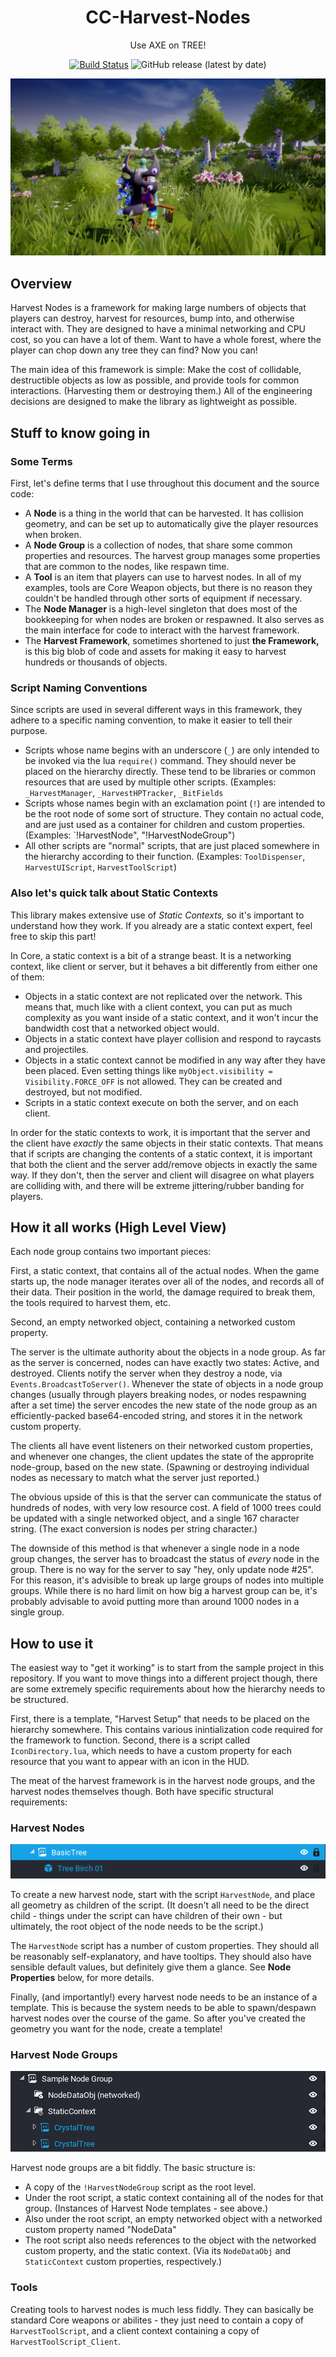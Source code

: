 <div align="center">

# CC-Harvest-Nodes

Use AXE on TREE!

[![Build Status](https://github.com/Core-Team-META/CC-Harvest-Nodes/workflows/CI/badge.svg)](https://github.com/Core-Team-META/CC-Harvest-Nodes/actions/workflows/ci.yml?query=workflow%3ACI%29)
![GitHub release (latest by date)](https://img.shields.io/github/v/release/Core-Team-META/CC-Harvest-Nodes?style=plastic)

![TitleCard](/ReadmeImages/Header.png)

</div>



## Overview

Harvest Nodes is a framework for making large numbers of objects that players can destroy, harvest for resources, bump into, and otherwise interact with.  They are designed to have a minimal networking and CPU cost, so you can have a lot of them.  Want to have a whole forest, where the player can chop down any tree they can find?  Now you can!

The main idea of this framework is simple:  Make the cost of collidable, destructible objects as low as possible, and provide tools for common interactions.  (Harvesting them or destroying them.)  All of the engineering decisions are designed to make the library as lightweight as possible.

## Stuff to know going in

### Some Terms

First, let's define terms that I use throughout this document and the source code:

* A **Node** is a thing in the world that can be harvested.  It has collision geometry, and can be set up to automatically give the player resources when broken.
* A **Node Group** is a collection of nodes, that share some common properties and resources.  The harvest group manages some properties that are common to the nodes, like respawn time.
* A **Tool** is an item that players can use to harvest nodes.  In all of my examples, tools are Core Weapon objects, but there is no reason they couldn't be handled through other sorts of equipment if necessary.
* The **Node Manager** is a high-level singleton that does most of the bookkeeping for when nodes are broken or respawned.  It also serves as the main interface for code to interact with the harvest framework.
* The **Harvest Framework**, sometimes shortened to just **the Framework,** is this big blob of code and assets for making it easy to harvest hundreds or thousands of objects.

### Script Naming Conventions

Since scripts are used in several different ways in this framework, they adhere to a specific naming convention, to make it easier to tell their purpose.

* Scripts whose name begins with an underscore (`_`) are only intended to be invoked via the lua `require()` command.  They should never be placed on the hierarchy directly.  These tend to be libraries or common resources that are used by multiple other scripts.  (Examples:  `_HarvestManager`, `_HarvestHPTracker`, `_BitFields`
* Scripts whose names begin with an exclamation point (`!`) are intended to be the root node of some sort of structure.  They contain no actual code, and are just used as a container for children and custom properties.  (Examples: `!HarvestNode", "!HarvestNodeGroup")
* All other scripts are "normal" scripts, that are just placed somewhere in the hierarchy according to their function.  (Examples: `ToolDispenser`, `HarvestUIScript`, `HarvestToolScript`)


### Also let's quick talk about Static Contexts

This library makes extensive use of *Static Contexts,* so it's important to understand how they work.  If you already are a static context expert, feel free to skip this part!

In Core, a static context is a bit of a strange beast.  It is a networking context, like client or server, but it behaves a bit differently from either one of them:

* Objects in a static context are not replicated over the network.  This means that, much like with a client context, you can put as much complexity as you want inside of a static context, and it won't incur the bandwidth cost that a networked object would.
* Objects in a static context have player collision and respond to raycasts and projectiles.
* Objects in a static context cannot be modified in any way after they have been placed.  Even setting things like `myObject.visibility = Visibility.FORCE_OFF` is not allowed.  They can be created and destroyed, but not modified.
* Scripts in a static context execute on both the server, and on each client.

In order for the static contexts to work, it is important that the server and the client have *exactly* the same objects in their static contexts.  That means that if scripts are changing the contents of a static context, it is important that both the client and the server add/remove objects in exactly the same way.  If they don't, then the server and client will disagree on what players are colliding with, and there will be extreme jittering/rubber banding for players.

## How it all works (High Level View)

Each node group contains two important pieces:

First, a static context, that contains all of the actual nodes.  When the game starts up, the node manager iterates over all of the nodes, and records all of their data.  Their position in the world, the damage required to break them, the tools required to harvest them, etc.

Second, an empty networked object, containing a networked custom property.

The server is the ultimate authority about the objects in a node group.  As far as the server is concerned, nodes can have exactly two states:  Active, and destroyed.  Clients notify the server when they destroy a node, via `Events.BroadcastToServer()`.  Whenever the state of objects in a node group changes (usually through players breaking nodes, or nodes respawning after a set time) the server encodes the new state of the node group as an efficiently-packed base64-encoded string, and stores it in the network custom property.

The clients all have event listeners on their networked custom properties, and whenever one changes, the client updates the state of the approprite node-group, based on the new state.  (Spawning or destroying individual nodes as necessary to match what the server just reported.)

The obvious upside of this is that the server can communicate the status of hundreds of nodes, with very low resource cost.  A field of 1000 trees could be updated with a single networked object, and a single 167 character string.  (The exact conversion is nodes per string character.)

The downside of this method is that whenever a single node in a node group changes, the server has to broadcast the status of *every* node in the group.  There is no way for the server to say "hey, only update node #25".  For this reason, it's advisible to break up large groups of nodes into multiple groups.  While there is no hard limit on how big a harvest group can be, it's probably advisable to avoid putting more than around 1000 nodes in a single group.

## How to use it

The easiest way to "get it working" is to start from the sample project in this repository.  If you want to move things into a different project though, there are some extremely specific requirements about how the hierarchy needs to be structured.

First, there is a template, "Harvest Setup" that needs to be placed on the hierarchy somewhere.  This contains various inintialization code required for the framework to function.  Second, there is a script called `IconDirectory.lua`, which needs to have a custom property for each resource that you want to appear with an icon in the HUD.

The meat of the harvest framework is in the harvest node groups, and the harvest nodes themselves though.  Both have specific structural requirements:

### Harvest Nodes

![TitleCard](/ReadmeImages/HarvestNodeStruct.png)

To create a new harvest node, start with the script `HarvestNode`, and place all geometry as children of the script.  (It doesn't all need to be the direct child - things under the script can have children of their own - but ultimately, the root object of the node needs to be the script.)

The `HarvestNode` script has a number of custom properties.  They should all be reasonably self-explanatory, and have tooltips.  They should also have sensible default values, but definitely give them a glance.  See **Node Properties** below, for more details.

Finally, (and importantly!) every harvest node needs to be an instance of a template.  This is because the system needs to be able to spawn/despawn harvest nodes over the course of the game.  So after you've created the geometry you want for the node, create a template!


### Harvest Node Groups

![TitleCard](/ReadmeImages/NodeGroupStruct.png)

Harvest node groups are a bit fiddly.  The basic structure is:

* A copy of the `!HarvestNodeGroup` script as the root level.
* Under the root script, a static context containing all of the nodes for that group.  (Instances of Harvest Node templates - see above.)
* Also under the root script, an empty networked object with a networked custom property named "NodeData"
* The root script also needs references to the object with the networked custom property, and the static context.  (Via its `NodeDataObj` and `StaticContext` custom properties, respectively.)


### Tools

Creating tools to harvest nodes is much less fiddly.  They can basically be standard Core weapons or abilites - they just need to contain a copy of `HarvestToolScript`, and a client context containing a copy of `HarvestToolScript_Client`.





